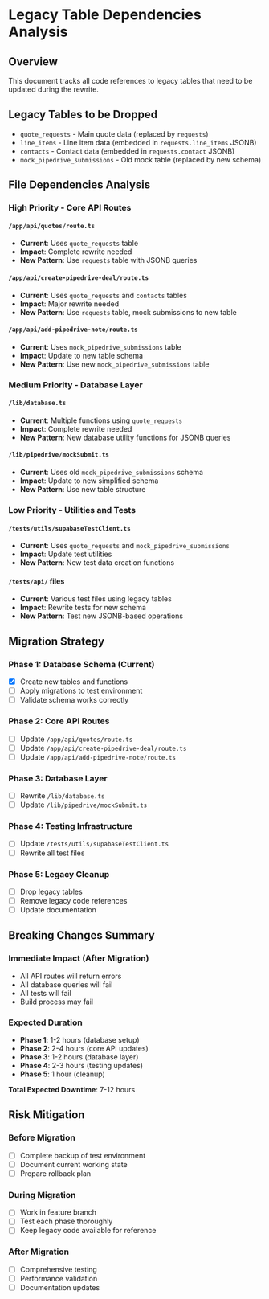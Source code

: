 # Legacy Table Dependencies Analysis

## Overview
This document tracks all code references to legacy tables that need to be updated during the rewrite.

## Legacy Tables to be Dropped
- `quote_requests` - Main quote data (replaced by `requests`)
- `line_items` - Line item data (embedded in `requests.line_items` JSONB)
- `contacts` - Contact data (embedded in `requests.contact` JSONB)
- `mock_pipedrive_submissions` - Old mock table (replaced by new schema)

## File Dependencies Analysis

### High Priority - Core API Routes

#### `/app/api/quotes/route.ts`
- **Current**: Uses `quote_requests` table
- **Impact**: Complete rewrite needed
- **New Pattern**: Use `requests` table with JSONB queries

#### `/app/api/create-pipedrive-deal/route.ts`
- **Current**: Uses `quote_requests` and `contacts` tables
- **Impact**: Major rewrite needed
- **New Pattern**: Use `requests` table, mock submissions to new table

#### `/app/api/add-pipedrive-note/route.ts`
- **Current**: Uses `mock_pipedrive_submissions` table
- **Impact**: Update to new table schema
- **New Pattern**: Use new `mock_pipedrive_submissions` table

### Medium Priority - Database Layer

#### `/lib/database.ts`
- **Current**: Multiple functions using `quote_requests`
- **Impact**: Complete rewrite needed
- **New Pattern**: New database utility functions for JSONB queries

#### `/lib/pipedrive/mockSubmit.ts`
- **Current**: Uses old `mock_pipedrive_submissions` schema
- **Impact**: Update to new simplified schema
- **New Pattern**: Use new table structure

### Low Priority - Utilities and Tests

#### `/tests/utils/supabaseTestClient.ts`
- **Current**: Uses `quote_requests` and `mock_pipedrive_submissions`
- **Impact**: Update test utilities
- **New Pattern**: New test data creation functions

#### `/tests/api/` files
- **Current**: Various test files using legacy tables
- **Impact**: Rewrite tests for new schema
- **New Pattern**: Test new JSONB-based operations

## Migration Strategy

### Phase 1: Database Schema (Current)
- [x] Create new tables and functions
- [ ] Apply migrations to test environment
- [ ] Validate schema works correctly

### Phase 2: Core API Routes
- [ ] Update `/app/api/quotes/route.ts`
- [ ] Update `/app/api/create-pipedrive-deal/route.ts`
- [ ] Update `/app/api/add-pipedrive-note/route.ts`

### Phase 3: Database Layer
- [ ] Rewrite `/lib/database.ts`
- [ ] Update `/lib/pipedrive/mockSubmit.ts`

### Phase 4: Testing Infrastructure
- [ ] Update `/tests/utils/supabaseTestClient.ts`
- [ ] Rewrite all test files

### Phase 5: Legacy Cleanup
- [ ] Drop legacy tables
- [ ] Remove legacy code references
- [ ] Update documentation

## Breaking Changes Summary

### Immediate Impact (After Migration)
- All API routes will return errors
- All database queries will fail
- All tests will fail
- Build process may fail

### Expected Duration
- **Phase 1**: 1-2 hours (database setup)
- **Phase 2**: 2-4 hours (core API updates)
- **Phase 3**: 1-2 hours (database layer)
- **Phase 4**: 2-3 hours (testing updates)
- **Phase 5**: 1 hour (cleanup)

**Total Expected Downtime**: 7-12 hours

## Risk Mitigation

### Before Migration
- [ ] Complete backup of test environment
- [ ] Document current working state
- [ ] Prepare rollback plan

### During Migration
- [ ] Work in feature branch
- [ ] Test each phase thoroughly
- [ ] Keep legacy code available for reference

### After Migration
- [ ] Comprehensive testing
- [ ] Performance validation
- [ ] Documentation updates

